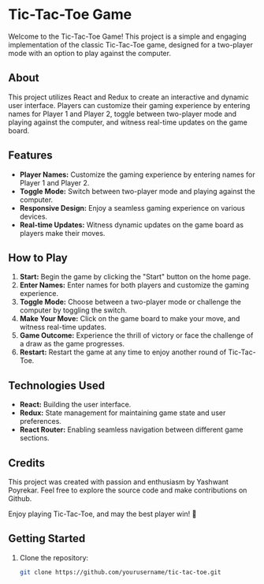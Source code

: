 # Tic-Tac-Toe Game

Welcome to the Tic-Tac-Toe Game! This project is a simple and engaging implementation of the classic Tic-Tac-Toe game, designed for a two-player mode with an option to play against the computer.

## About

This project utilizes React and Redux to create an interactive and dynamic user interface. Players can customize their gaming experience by entering names for Player 1 and Player 2, toggle between two-player mode and playing against the computer, and witness real-time updates on the game board.

## Features

- **Player Names:** Customize the gaming experience by entering names for Player 1 and Player 2.
- **Toggle Mode:** Switch between two-player mode and playing against the computer.
- **Responsive Design:** Enjoy a seamless gaming experience on various devices.
- **Real-time Updates:** Witness dynamic updates on the game board as players make their moves.

## How to Play

1. **Start:** Begin the game by clicking the "Start" button on the home page.
2. **Enter Names:** Enter names for both players and customize the gaming experience.
3. **Toggle Mode:** Choose between a two-player mode or challenge the computer by toggling the switch.
4. **Make Your Move:** Click on the game board to make your move, and witness real-time updates.
5. **Game Outcome:** Experience the thrill of victory or face the challenge of a draw as the game progresses.
6. **Restart:** Restart the game at any time to enjoy another round of Tic-Tac-Toe.

## Technologies Used

- **React:** Building the user interface.
- **Redux:** State management for maintaining game state and user preferences.
- **React Router:** Enabling seamless navigation between different game sections.

## Credits

This project was created with passion and enthusiasm by Yashwant Poyrekar. Feel free to explore the source code and make contributions on Github.

Enjoy playing Tic-Tac-Toe, and may the best player win! 🎉

## Getting Started

1. Clone the repository:

   ```bash
   git clone https://github.com/yourusername/tic-tac-toe.git
